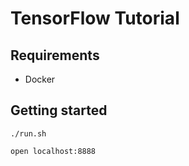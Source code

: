 # TensorFlow Tutorial

## Requirements
- Docker

## Getting started
  
```
./run.sh
```

```
open localhost:8888
```
